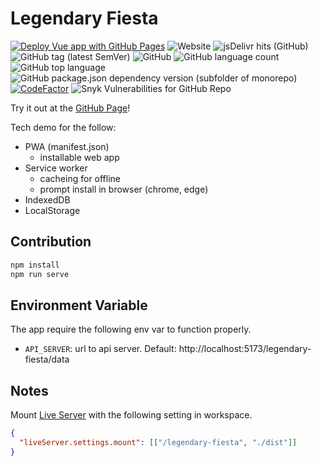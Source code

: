 # Legendary Fiesta

[![Deploy Vue app with GitHub Pages](https://github.com/KleinChiu/legendary-fiesta/actions/workflows/vite-gh-pages.yml/badge.svg?branch=main)](https://github.com/KleinChiu/legendary-fiesta/actions/workflows/vite-gh-pages.yml)
![Website](https://img.shields.io/website?down_color=lightgrey&down_message=offline&up_color=blue&up_message=online&url=https%3A%2F%2Fkleinchiu.github.io%2Flegendary-fiesta%2F)
![jsDelivr hits (GitHub)](https://img.shields.io/jsdelivr/gh/hm/KleinChiu/legendary-fiesta)
![GitHub tag (latest SemVer)](https://img.shields.io/github/v/tag/KleinChiu/legendary-fiesta?sort=semver)
![GitHub](https://img.shields.io/github/license/KleinChiu/legendary-fiesta)
![GitHub language count](https://img.shields.io/github/languages/count/KleinChiu/legendary-fiesta)
![GitHub top language](https://img.shields.io/github/languages/top/KleinChiu/legendary-fiesta)
![GitHub package.json dependency version (subfolder of monorepo)](https://img.shields.io/github/package-json/dependency-version/KleinChiu/legendary-fiesta/vue)
[![CodeFactor](https://www.codefactor.io/repository/github/kleinchiu/legendary-fiesta/badge)](https://www.codefactor.io/repository/github/kleinchiu/legendary-fiesta)
![Snyk Vulnerabilities for GitHub Repo](https://img.shields.io/snyk/vulnerabilities/github/KleinChiu/legendary-fiesta)

Try it out at the [GitHub Page](https://kleinchiu.github.io/legendary-fiesta/)!

Tech demo for the follow:

- PWA (manifest.json)
  - installable web app
- Service worker
  - cacheing for offline
  - prompt install in browser (chrome, edge)
- IndexedDB
- LocalStorage

## Contribution

```sh
npm install
npm run serve
```

## Environment Variable

The app require the following env var to function properly.

- `API_SERVER`: url to api server. Default: http://localhost:5173/legendary-fiesta/data

## Notes

Mount [Live Server](https://marketplace.visualstudio.com/items?itemName=ritwickdey.LiveServer) with the following setting in workspace.

```json
{
  "liveServer.settings.mount": [["/legendary-fiesta", "./dist"]]
}
```
